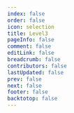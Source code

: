 ```yaml
---
index: false
order: false
icon: selection
title: Level3
pageInfo: false
comment: false
editLink: false
breadcrumb: false
contributors: false
lastUpdated: false
prev: false
next: false
footer: false
backtotop: false
---
```

